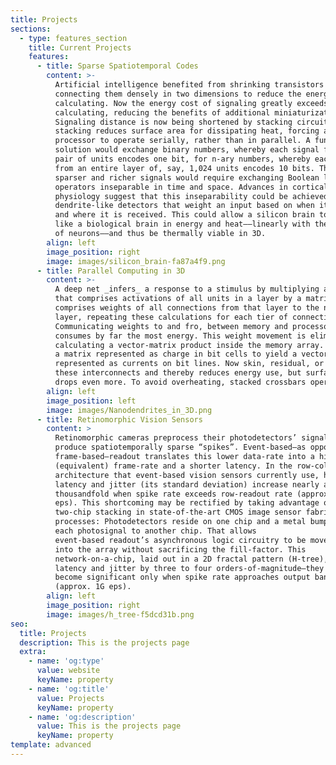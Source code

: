 ```yaml
---
title: Projects
sections:
  - type: features_section
    title: Current Projects
    features:
      - title: Sparse Spatiotemporal Codes
        content: >-
          Artificial intelligence benefited from shrinking transistors and
          connecting them densely in two dimensions to reduce the energy cost of
          calculating. Now the energy cost of signaling greatly exceeds that of
          calculating, reducing the benefits of additional miniaturization.
          Signaling distance is now being shortened by stacking circuits, but
          stacking reduces surface area for dissipating heat, forcing a 3D
          processor to operate serially, rather than in parallel. A fundamental
          solution would exchange binary numbers, whereby each signal from a
          pair of units encodes one bit, for n-ary numbers, whereby each signal
          from an entire layer of, say, 1,024 units encodes 10 bits. These
          sparser and richer signals would require exchanging Boolean logic for
          operators inseparable in time and space. Advances in cortical
          physiology suggest that this inseparability could be achieved with
          dendrite-like detectors that weight an input based on when it occurs
          and where it is received. This could allow a silicon brain to scale
          like a biological brain in energy and heat––linearly with the number
          of neurons––and thus be thermally viable in 3D.
        align: left
        image_position: right
        image: images/silicon_brain-fa87a4f9.png
      - title: Parallel Computing in 3D
        content: >-
          A deep net _infers_ a response to a stimulus by multiplying a vector
          that comprises activations of all units in a layer by a matrix that
          comprises weights of all connections from that layer to the next
          layer, repeating these calculations for each tier of connections.
          Communicating weights to and fro, between memory and processor,
          consumes by far the most energy. This weight movement is eliminated by
          calculating a vector-matrix product inside the memory array. A vector represented as voltages on word lines is multiplied by
          a matrix represented as charge in bit cells to yield a vector
          represented as currents on bit lines. Now skin, residual, or feedback connections that route signals to non-sequential crossbars dominate energy consumption. Stacking the crossbars shortens
          these interconnects and thereby reduces energy use, but surface area
          drops even more. To avoid overheating, stacked crossbars operate sequentially, but that throttles computation. Moving away from learning with synapses to learning with dendrites transcends the 3D thermal constraint. Synaptic inputs are not weighted precisely but rather ordered meticulously along a short stretch of dendrite. Emulating this stretch in a ferroelectric device and fabricating these _nanodendrites_ in 3D could run AI not with megawatts in the cloud but rather with watts on a smartphone.
        align: left
        image_position: left
        image: images/Nanodendrites_in_3D.png
      - title: Retinomorphic Vision Sensors
        content: >
          Retinomorphic cameras preprocess their photodetectors’ signals to
          produce spatiotemporally sparse “spikes”. Event-based—as opposed to
          frame-based—readout translates this lower data-rate into a higher
          (equivalent) frame-rate and a shorter latency. In the row-column
          architecture that event-based vision sensors currently use, however,
          latency and jitter (its standard deviation) increase nearly a
          thousandfold when spike rate exceeds row-readout rate (approx. 6M
          eps). This shortcoming may be rectified by taking advantage of
          two-chip stacking in state-of-the-art CMOS image sensor fabrication
          processes: Photodetectors reside on one chip and a metal bump connects
          each photosignal to another chip. That allows
          event-based readout’s asynchronous logic circuitry to be moved from the periphery
          into the array without sacrificing the fill-factor. This
          network-on-a-chip, laid out in a 2D fractal pattern (H-tree), reduces
          latency and jitter by three to four orders-of-magnitude—they
          become significant only when spike rate approaches output bandwidth
          (approx. 1G eps).
        align: left
        image_position: right
        image: images/h_tree-f5dcd31b.png
seo:
  title: Projects
  description: This is the projects page
  extra:
    - name: 'og:type'
      value: website
      keyName: property
    - name: 'og:title'
      value: Projects
      keyName: property
    - name: 'og:description'
      value: This is the projects page
      keyName: property
template: advanced
---
```

